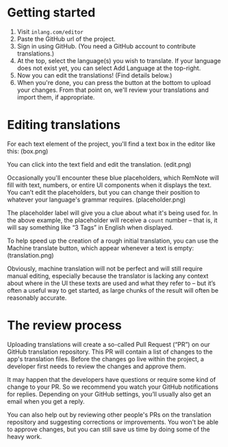 # Getting started
1. Visit `inlang.com/editor`
2. Paste the GitHub url of the project.
2. Sign in using GitHub. (You need a GitHub account to contribute translations.)
3. At the top, select the language(s) you wish to translate. If your language does not exist yet, you can select Add Language at the top-right.
4. Now you can edit the translations! (Find details below.) 
5. When you're done, you can press the button at the bottom to upload your changes. From that point on, we'll review your translations and import them, if appropriate.

# Editing translations
For each text element of the project, you'll find a text box in the editor like this:
(box.png)

You can click into the text field and edit the translation.
(edit.png)

Occasionally you'll encounter these blue placeholders, which RemNote will fill with text, numbers, or entire UI components when it displays the text. You can’t edit the placeholders, but you can change their position to whatever your language's grammar requires.
(placeholder.png)

The placeholder label will give you a clue about what it's being used for. In the above example, the placeholder will receive a `count` number  – that is, it will say something like “3 Tags” in English when displayed.

To help speed up the creation of a rough initial translation, you can use the Machine translate button, which appear whenever a text is empty:
(translation.png)

Obviously, machine translation will not be perfect and will still require manual editing, especially because the translator is lacking any context about where in the UI these texts are used and what they refer to – but it’s often a useful way to get started, as large chunks of the result will often be reasonably accurate.
 

# The review process
Uploading translations will create a so-called Pull Request (“PR”) on our GitHub translation repository. This PR will contain a list of changes to the app's translation files. Before the changes go live within the project, a developer first needs to review the changes and approve them.

It may happen that the developers have questions or require some kind of change to your PR. So we recommend you watch your GitHub notifications for replies. Depending on your GitHub settings, you’ll usually also get an email when you get a reply.

You can also help out by reviewing other people's PRs on the translation repository and suggesting corrections or improvements. You won't be able to approve changes, but you can still save us time by doing some of the heavy work.

